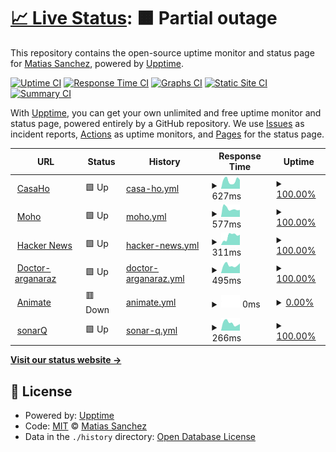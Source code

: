 # [📈 Live Status](https://demo.upptime.js.org): <!--live status--> **🟧 Partial outage**

This repository contains the open-source uptime monitor and status page for [Matias Sanchez](https://demo.upptime.js.org), powered by [Upptime](https://github.com/upptime/upptime).

[![Uptime CI](https://github.com/MatiasL13/status-page/workflows/Uptime%20CI/badge.svg)](https://github.com/MatiasL13/status-page/actions?query=workflow%3A%22Uptime+CI%22)
[![Response Time CI](https://github.com/MatiasL13/status-page/workflows/Response%20Time%20CI/badge.svg)](https://github.com/MatiasL13/status-page/actions?query=workflow%3A%22Response+Time+CI%22)
[![Graphs CI](https://github.com/MatiasL13/status-page/workflows/Graphs%20CI/badge.svg)](https://github.com/MatiasL13/status-page/actions?query=workflow%3A%22Graphs+CI%22)
[![Static Site CI](https://github.com/MatiasL13/status-page/workflows/Static%20Site%20CI/badge.svg)](https://github.com/MatiasL13/status-page/actions?query=workflow%3A%22Static+Site+CI%22)
[![Summary CI](https://github.com/MatiasL13/status-page/workflows/Summary%20CI/badge.svg)](https://github.com/MatiasL13/status-page/actions?query=workflow%3A%22Summary+CI%22)

With [Upptime](https://upptime.js.org), you can get your own unlimited and free uptime monitor and status page, powered entirely by a GitHub repository. We use [Issues](https://github.com/MatiasL13/status-page/issues) as incident reports, [Actions](https://github.com/MatiasL13/status-page/actions) as uptime monitors, and [Pages](https://demo.upptime.js.org) for the status page.

<!--start: status pages-->
<!-- This summary is generated by Upptime (https://github.com/upptime/upptime) -->
<!-- Do not edit this manually, your changes will be overwritten -->
<!-- prettier-ignore -->
| URL | Status | History | Response Time | Uptime |
| --- | ------ | ------- | ------------- | ------ |
| <img alt="" src="https://icons.duckduckgo.com/ip3/www.intranet-casaho.com.ar.ico" height="13"> [CasaHo](http://www.intranet-casaho.com.ar) | 🟩 Up | [casa-ho.yml](https://github.com/MatiasL13/status-page/commits/HEAD/history/casa-ho.yml) | <details><summary><img alt="Response time graph" src="./graphs/casa-ho/response-time-week.png" height="20"> 627ms</summary><br><a href="https://demo.upptime.js.org/history/casa-ho"><img alt="Response time 1080" src="https://img.shields.io/endpoint?url=https%3A%2F%2Fraw.githubusercontent.com%2FMatiasL13%2Fstatus-page%2FHEAD%2Fapi%2Fcasa-ho%2Fresponse-time.json"></a><br><a href="https://demo.upptime.js.org/history/casa-ho"><img alt="24-hour response time 661" src="https://img.shields.io/endpoint?url=https%3A%2F%2Fraw.githubusercontent.com%2FMatiasL13%2Fstatus-page%2FHEAD%2Fapi%2Fcasa-ho%2Fresponse-time-day.json"></a><br><a href="https://demo.upptime.js.org/history/casa-ho"><img alt="7-day response time 627" src="https://img.shields.io/endpoint?url=https%3A%2F%2Fraw.githubusercontent.com%2FMatiasL13%2Fstatus-page%2FHEAD%2Fapi%2Fcasa-ho%2Fresponse-time-week.json"></a><br><a href="https://demo.upptime.js.org/history/casa-ho"><img alt="30-day response time 767" src="https://img.shields.io/endpoint?url=https%3A%2F%2Fraw.githubusercontent.com%2FMatiasL13%2Fstatus-page%2FHEAD%2Fapi%2Fcasa-ho%2Fresponse-time-month.json"></a><br><a href="https://demo.upptime.js.org/history/casa-ho"><img alt="1-year response time 1085" src="https://img.shields.io/endpoint?url=https%3A%2F%2Fraw.githubusercontent.com%2FMatiasL13%2Fstatus-page%2FHEAD%2Fapi%2Fcasa-ho%2Fresponse-time-year.json"></a></details> | <details><summary><a href="https://demo.upptime.js.org/history/casa-ho">100.00%</a></summary><a href="https://demo.upptime.js.org/history/casa-ho"><img alt="All-time uptime 99.90%" src="https://img.shields.io/endpoint?url=https%3A%2F%2Fraw.githubusercontent.com%2FMatiasL13%2Fstatus-page%2FHEAD%2Fapi%2Fcasa-ho%2Fuptime.json"></a><br><a href="https://demo.upptime.js.org/history/casa-ho"><img alt="24-hour uptime 100.00%" src="https://img.shields.io/endpoint?url=https%3A%2F%2Fraw.githubusercontent.com%2FMatiasL13%2Fstatus-page%2FHEAD%2Fapi%2Fcasa-ho%2Fuptime-day.json"></a><br><a href="https://demo.upptime.js.org/history/casa-ho"><img alt="7-day uptime 100.00%" src="https://img.shields.io/endpoint?url=https%3A%2F%2Fraw.githubusercontent.com%2FMatiasL13%2Fstatus-page%2FHEAD%2Fapi%2Fcasa-ho%2Fuptime-week.json"></a><br><a href="https://demo.upptime.js.org/history/casa-ho"><img alt="30-day uptime 100.00%" src="https://img.shields.io/endpoint?url=https%3A%2F%2Fraw.githubusercontent.com%2FMatiasL13%2Fstatus-page%2FHEAD%2Fapi%2Fcasa-ho%2Fuptime-month.json"></a><br><a href="https://demo.upptime.js.org/history/casa-ho"><img alt="1-year uptime 99.90%" src="https://img.shields.io/endpoint?url=https%3A%2F%2Fraw.githubusercontent.com%2FMatiasL13%2Fstatus-page%2FHEAD%2Fapi%2Fcasa-ho%2Fuptime-year.json"></a></details>
| <img alt="" src="https://icons.duckduckgo.com/ip3/www.intranet-moho.com.ar.ico" height="13"> [Moho](http://www.intranet-moho.com.ar) | 🟩 Up | [moho.yml](https://github.com/MatiasL13/status-page/commits/HEAD/history/moho.yml) | <details><summary><img alt="Response time graph" src="./graphs/moho/response-time-week.png" height="20"> 577ms</summary><br><a href="https://demo.upptime.js.org/history/moho"><img alt="Response time 824" src="https://img.shields.io/endpoint?url=https%3A%2F%2Fraw.githubusercontent.com%2FMatiasL13%2Fstatus-page%2FHEAD%2Fapi%2Fmoho%2Fresponse-time.json"></a><br><a href="https://demo.upptime.js.org/history/moho"><img alt="24-hour response time 545" src="https://img.shields.io/endpoint?url=https%3A%2F%2Fraw.githubusercontent.com%2FMatiasL13%2Fstatus-page%2FHEAD%2Fapi%2Fmoho%2Fresponse-time-day.json"></a><br><a href="https://demo.upptime.js.org/history/moho"><img alt="7-day response time 577" src="https://img.shields.io/endpoint?url=https%3A%2F%2Fraw.githubusercontent.com%2FMatiasL13%2Fstatus-page%2FHEAD%2Fapi%2Fmoho%2Fresponse-time-week.json"></a><br><a href="https://demo.upptime.js.org/history/moho"><img alt="30-day response time 788" src="https://img.shields.io/endpoint?url=https%3A%2F%2Fraw.githubusercontent.com%2FMatiasL13%2Fstatus-page%2FHEAD%2Fapi%2Fmoho%2Fresponse-time-month.json"></a><br><a href="https://demo.upptime.js.org/history/moho"><img alt="1-year response time 828" src="https://img.shields.io/endpoint?url=https%3A%2F%2Fraw.githubusercontent.com%2FMatiasL13%2Fstatus-page%2FHEAD%2Fapi%2Fmoho%2Fresponse-time-year.json"></a></details> | <details><summary><a href="https://demo.upptime.js.org/history/moho">100.00%</a></summary><a href="https://demo.upptime.js.org/history/moho"><img alt="All-time uptime 99.81%" src="https://img.shields.io/endpoint?url=https%3A%2F%2Fraw.githubusercontent.com%2FMatiasL13%2Fstatus-page%2FHEAD%2Fapi%2Fmoho%2Fuptime.json"></a><br><a href="https://demo.upptime.js.org/history/moho"><img alt="24-hour uptime 100.00%" src="https://img.shields.io/endpoint?url=https%3A%2F%2Fraw.githubusercontent.com%2FMatiasL13%2Fstatus-page%2FHEAD%2Fapi%2Fmoho%2Fuptime-day.json"></a><br><a href="https://demo.upptime.js.org/history/moho"><img alt="7-day uptime 100.00%" src="https://img.shields.io/endpoint?url=https%3A%2F%2Fraw.githubusercontent.com%2FMatiasL13%2Fstatus-page%2FHEAD%2Fapi%2Fmoho%2Fuptime-week.json"></a><br><a href="https://demo.upptime.js.org/history/moho"><img alt="30-day uptime 100.00%" src="https://img.shields.io/endpoint?url=https%3A%2F%2Fraw.githubusercontent.com%2FMatiasL13%2Fstatus-page%2FHEAD%2Fapi%2Fmoho%2Fuptime-month.json"></a><br><a href="https://demo.upptime.js.org/history/moho"><img alt="1-year uptime 99.64%" src="https://img.shields.io/endpoint?url=https%3A%2F%2Fraw.githubusercontent.com%2FMatiasL13%2Fstatus-page%2FHEAD%2Fapi%2Fmoho%2Fuptime-year.json"></a></details>
| <img alt="" src="https://icons.duckduckgo.com/ip3/news.ycombinator.com.ico" height="13"> [Hacker News](https://news.ycombinator.com) | 🟩 Up | [hacker-news.yml](https://github.com/MatiasL13/status-page/commits/HEAD/history/hacker-news.yml) | <details><summary><img alt="Response time graph" src="./graphs/hacker-news/response-time-week.png" height="20"> 311ms</summary><br><a href="https://demo.upptime.js.org/history/hacker-news"><img alt="Response time 397" src="https://img.shields.io/endpoint?url=https%3A%2F%2Fraw.githubusercontent.com%2FMatiasL13%2Fstatus-page%2FHEAD%2Fapi%2Fhacker-news%2Fresponse-time.json"></a><br><a href="https://demo.upptime.js.org/history/hacker-news"><img alt="24-hour response time 359" src="https://img.shields.io/endpoint?url=https%3A%2F%2Fraw.githubusercontent.com%2FMatiasL13%2Fstatus-page%2FHEAD%2Fapi%2Fhacker-news%2Fresponse-time-day.json"></a><br><a href="https://demo.upptime.js.org/history/hacker-news"><img alt="7-day response time 311" src="https://img.shields.io/endpoint?url=https%3A%2F%2Fraw.githubusercontent.com%2FMatiasL13%2Fstatus-page%2FHEAD%2Fapi%2Fhacker-news%2Fresponse-time-week.json"></a><br><a href="https://demo.upptime.js.org/history/hacker-news"><img alt="30-day response time 299" src="https://img.shields.io/endpoint?url=https%3A%2F%2Fraw.githubusercontent.com%2FMatiasL13%2Fstatus-page%2FHEAD%2Fapi%2Fhacker-news%2Fresponse-time-month.json"></a><br><a href="https://demo.upptime.js.org/history/hacker-news"><img alt="1-year response time 426" src="https://img.shields.io/endpoint?url=https%3A%2F%2Fraw.githubusercontent.com%2FMatiasL13%2Fstatus-page%2FHEAD%2Fapi%2Fhacker-news%2Fresponse-time-year.json"></a></details> | <details><summary><a href="https://demo.upptime.js.org/history/hacker-news">100.00%</a></summary><a href="https://demo.upptime.js.org/history/hacker-news"><img alt="All-time uptime 99.94%" src="https://img.shields.io/endpoint?url=https%3A%2F%2Fraw.githubusercontent.com%2FMatiasL13%2Fstatus-page%2FHEAD%2Fapi%2Fhacker-news%2Fuptime.json"></a><br><a href="https://demo.upptime.js.org/history/hacker-news"><img alt="24-hour uptime 100.00%" src="https://img.shields.io/endpoint?url=https%3A%2F%2Fraw.githubusercontent.com%2FMatiasL13%2Fstatus-page%2FHEAD%2Fapi%2Fhacker-news%2Fuptime-day.json"></a><br><a href="https://demo.upptime.js.org/history/hacker-news"><img alt="7-day uptime 100.00%" src="https://img.shields.io/endpoint?url=https%3A%2F%2Fraw.githubusercontent.com%2FMatiasL13%2Fstatus-page%2FHEAD%2Fapi%2Fhacker-news%2Fuptime-week.json"></a><br><a href="https://demo.upptime.js.org/history/hacker-news"><img alt="30-day uptime 100.00%" src="https://img.shields.io/endpoint?url=https%3A%2F%2Fraw.githubusercontent.com%2FMatiasL13%2Fstatus-page%2FHEAD%2Fapi%2Fhacker-news%2Fuptime-month.json"></a><br><a href="https://demo.upptime.js.org/history/hacker-news"><img alt="1-year uptime 99.91%" src="https://img.shields.io/endpoint?url=https%3A%2F%2Fraw.githubusercontent.com%2FMatiasL13%2Fstatus-page%2FHEAD%2Fapi%2Fhacker-news%2Fuptime-year.json"></a></details>
| <img alt="" src="https://icons.duckduckgo.com/ip3/www.doctor-arganaraz.com.ar.ico" height="13"> [Doctor-arganaraz](http://www.doctor-arganaraz.com.ar) | 🟩 Up | [doctor-arganaraz.yml](https://github.com/MatiasL13/status-page/commits/HEAD/history/doctor-arganaraz.yml) | <details><summary><img alt="Response time graph" src="./graphs/doctor-arganaraz/response-time-week.png" height="20"> 495ms</summary><br><a href="https://demo.upptime.js.org/history/doctor-arganaraz"><img alt="Response time 733" src="https://img.shields.io/endpoint?url=https%3A%2F%2Fraw.githubusercontent.com%2FMatiasL13%2Fstatus-page%2FHEAD%2Fapi%2Fdoctor-arganaraz%2Fresponse-time.json"></a><br><a href="https://demo.upptime.js.org/history/doctor-arganaraz"><img alt="24-hour response time 465" src="https://img.shields.io/endpoint?url=https%3A%2F%2Fraw.githubusercontent.com%2FMatiasL13%2Fstatus-page%2FHEAD%2Fapi%2Fdoctor-arganaraz%2Fresponse-time-day.json"></a><br><a href="https://demo.upptime.js.org/history/doctor-arganaraz"><img alt="7-day response time 495" src="https://img.shields.io/endpoint?url=https%3A%2F%2Fraw.githubusercontent.com%2FMatiasL13%2Fstatus-page%2FHEAD%2Fapi%2Fdoctor-arganaraz%2Fresponse-time-week.json"></a><br><a href="https://demo.upptime.js.org/history/doctor-arganaraz"><img alt="30-day response time 780" src="https://img.shields.io/endpoint?url=https%3A%2F%2Fraw.githubusercontent.com%2FMatiasL13%2Fstatus-page%2FHEAD%2Fapi%2Fdoctor-arganaraz%2Fresponse-time-month.json"></a><br><a href="https://demo.upptime.js.org/history/doctor-arganaraz"><img alt="1-year response time 703" src="https://img.shields.io/endpoint?url=https%3A%2F%2Fraw.githubusercontent.com%2FMatiasL13%2Fstatus-page%2FHEAD%2Fapi%2Fdoctor-arganaraz%2Fresponse-time-year.json"></a></details> | <details><summary><a href="https://demo.upptime.js.org/history/doctor-arganaraz">100.00%</a></summary><a href="https://demo.upptime.js.org/history/doctor-arganaraz"><img alt="All-time uptime 98.13%" src="https://img.shields.io/endpoint?url=https%3A%2F%2Fraw.githubusercontent.com%2FMatiasL13%2Fstatus-page%2FHEAD%2Fapi%2Fdoctor-arganaraz%2Fuptime.json"></a><br><a href="https://demo.upptime.js.org/history/doctor-arganaraz"><img alt="24-hour uptime 100.00%" src="https://img.shields.io/endpoint?url=https%3A%2F%2Fraw.githubusercontent.com%2FMatiasL13%2Fstatus-page%2FHEAD%2Fapi%2Fdoctor-arganaraz%2Fuptime-day.json"></a><br><a href="https://demo.upptime.js.org/history/doctor-arganaraz"><img alt="7-day uptime 100.00%" src="https://img.shields.io/endpoint?url=https%3A%2F%2Fraw.githubusercontent.com%2FMatiasL13%2Fstatus-page%2FHEAD%2Fapi%2Fdoctor-arganaraz%2Fuptime-week.json"></a><br><a href="https://demo.upptime.js.org/history/doctor-arganaraz"><img alt="30-day uptime 97.31%" src="https://img.shields.io/endpoint?url=https%3A%2F%2Fraw.githubusercontent.com%2FMatiasL13%2Fstatus-page%2FHEAD%2Fapi%2Fdoctor-arganaraz%2Fuptime-month.json"></a><br><a href="https://demo.upptime.js.org/history/doctor-arganaraz"><img alt="1-year uptime 98.88%" src="https://img.shields.io/endpoint?url=https%3A%2F%2Fraw.githubusercontent.com%2FMatiasL13%2Fstatus-page%2FHEAD%2Fapi%2Fdoctor-arganaraz%2Fuptime-year.json"></a></details>
| <img alt="" src="https://icons.duckduckgo.com/ip3/animatesrlsistema.com.ar.ico" height="13"> [Animate](http://animatesrlsistema.com.ar) | 🟥 Down | [animate.yml](https://github.com/MatiasL13/status-page/commits/HEAD/history/animate.yml) | <details><summary><img alt="Response time graph" src="./graphs/animate/response-time-week.png" height="20"> 0ms</summary><br><a href="https://demo.upptime.js.org/history/animate"><img alt="Response time 0" src="https://img.shields.io/endpoint?url=https%3A%2F%2Fraw.githubusercontent.com%2FMatiasL13%2Fstatus-page%2FHEAD%2Fapi%2Fanimate%2Fresponse-time.json"></a><br><a href="https://demo.upptime.js.org/history/animate"><img alt="24-hour response time 0" src="https://img.shields.io/endpoint?url=https%3A%2F%2Fraw.githubusercontent.com%2FMatiasL13%2Fstatus-page%2FHEAD%2Fapi%2Fanimate%2Fresponse-time-day.json"></a><br><a href="https://demo.upptime.js.org/history/animate"><img alt="7-day response time 0" src="https://img.shields.io/endpoint?url=https%3A%2F%2Fraw.githubusercontent.com%2FMatiasL13%2Fstatus-page%2FHEAD%2Fapi%2Fanimate%2Fresponse-time-week.json"></a><br><a href="https://demo.upptime.js.org/history/animate"><img alt="30-day response time 0" src="https://img.shields.io/endpoint?url=https%3A%2F%2Fraw.githubusercontent.com%2FMatiasL13%2Fstatus-page%2FHEAD%2Fapi%2Fanimate%2Fresponse-time-month.json"></a><br><a href="https://demo.upptime.js.org/history/animate"><img alt="1-year response time 0" src="https://img.shields.io/endpoint?url=https%3A%2F%2Fraw.githubusercontent.com%2FMatiasL13%2Fstatus-page%2FHEAD%2Fapi%2Fanimate%2Fresponse-time-year.json"></a></details> | <details><summary><a href="https://demo.upptime.js.org/history/animate">0.00%</a></summary><a href="https://demo.upptime.js.org/history/animate"><img alt="All-time uptime 0.00%" src="https://img.shields.io/endpoint?url=https%3A%2F%2Fraw.githubusercontent.com%2FMatiasL13%2Fstatus-page%2FHEAD%2Fapi%2Fanimate%2Fuptime.json"></a><br><a href="https://demo.upptime.js.org/history/animate"><img alt="24-hour uptime 0.00%" src="https://img.shields.io/endpoint?url=https%3A%2F%2Fraw.githubusercontent.com%2FMatiasL13%2Fstatus-page%2FHEAD%2Fapi%2Fanimate%2Fuptime-day.json"></a><br><a href="https://demo.upptime.js.org/history/animate"><img alt="7-day uptime 0.00%" src="https://img.shields.io/endpoint?url=https%3A%2F%2Fraw.githubusercontent.com%2FMatiasL13%2Fstatus-page%2FHEAD%2Fapi%2Fanimate%2Fuptime-week.json"></a><br><a href="https://demo.upptime.js.org/history/animate"><img alt="30-day uptime 0.00%" src="https://img.shields.io/endpoint?url=https%3A%2F%2Fraw.githubusercontent.com%2FMatiasL13%2Fstatus-page%2FHEAD%2Fapi%2Fanimate%2Fuptime-month.json"></a><br><a href="https://demo.upptime.js.org/history/animate"><img alt="1-year uptime 0.00%" src="https://img.shields.io/endpoint?url=https%3A%2F%2Fraw.githubusercontent.com%2FMatiasL13%2Fstatus-page%2FHEAD%2Fapi%2Fanimate%2Fuptime-year.json"></a></details>
| <img alt="" src="https://icons.duckduckgo.com/ip3/sonarqube.dev.securitize.io.ico" height="13"> [sonarQ](https://sonarqube.dev.securitize.io) | 🟩 Up | [sonar-q.yml](https://github.com/MatiasL13/status-page/commits/HEAD/history/sonar-q.yml) | <details><summary><img alt="Response time graph" src="./graphs/sonar-q/response-time-week.png" height="20"> 266ms</summary><br><a href="https://demo.upptime.js.org/history/sonar-q"><img alt="Response time 324" src="https://img.shields.io/endpoint?url=https%3A%2F%2Fraw.githubusercontent.com%2FMatiasL13%2Fstatus-page%2FHEAD%2Fapi%2Fsonar-q%2Fresponse-time.json"></a><br><a href="https://demo.upptime.js.org/history/sonar-q"><img alt="24-hour response time 177" src="https://img.shields.io/endpoint?url=https%3A%2F%2Fraw.githubusercontent.com%2FMatiasL13%2Fstatus-page%2FHEAD%2Fapi%2Fsonar-q%2Fresponse-time-day.json"></a><br><a href="https://demo.upptime.js.org/history/sonar-q"><img alt="7-day response time 266" src="https://img.shields.io/endpoint?url=https%3A%2F%2Fraw.githubusercontent.com%2FMatiasL13%2Fstatus-page%2FHEAD%2Fapi%2Fsonar-q%2Fresponse-time-week.json"></a><br><a href="https://demo.upptime.js.org/history/sonar-q"><img alt="30-day response time 629" src="https://img.shields.io/endpoint?url=https%3A%2F%2Fraw.githubusercontent.com%2FMatiasL13%2Fstatus-page%2FHEAD%2Fapi%2Fsonar-q%2Fresponse-time-month.json"></a><br><a href="https://demo.upptime.js.org/history/sonar-q"><img alt="1-year response time 325" src="https://img.shields.io/endpoint?url=https%3A%2F%2Fraw.githubusercontent.com%2FMatiasL13%2Fstatus-page%2FHEAD%2Fapi%2Fsonar-q%2Fresponse-time-year.json"></a></details> | <details><summary><a href="https://demo.upptime.js.org/history/sonar-q">100.00%</a></summary><a href="https://demo.upptime.js.org/history/sonar-q"><img alt="All-time uptime 97.95%" src="https://img.shields.io/endpoint?url=https%3A%2F%2Fraw.githubusercontent.com%2FMatiasL13%2Fstatus-page%2FHEAD%2Fapi%2Fsonar-q%2Fuptime.json"></a><br><a href="https://demo.upptime.js.org/history/sonar-q"><img alt="24-hour uptime 100.00%" src="https://img.shields.io/endpoint?url=https%3A%2F%2Fraw.githubusercontent.com%2FMatiasL13%2Fstatus-page%2FHEAD%2Fapi%2Fsonar-q%2Fuptime-day.json"></a><br><a href="https://demo.upptime.js.org/history/sonar-q"><img alt="7-day uptime 100.00%" src="https://img.shields.io/endpoint?url=https%3A%2F%2Fraw.githubusercontent.com%2FMatiasL13%2Fstatus-page%2FHEAD%2Fapi%2Fsonar-q%2Fuptime-week.json"></a><br><a href="https://demo.upptime.js.org/history/sonar-q"><img alt="30-day uptime 97.40%" src="https://img.shields.io/endpoint?url=https%3A%2F%2Fraw.githubusercontent.com%2FMatiasL13%2Fstatus-page%2FHEAD%2Fapi%2Fsonar-q%2Fuptime-month.json"></a><br><a href="https://demo.upptime.js.org/history/sonar-q"><img alt="1-year uptime 97.09%" src="https://img.shields.io/endpoint?url=https%3A%2F%2Fraw.githubusercontent.com%2FMatiasL13%2Fstatus-page%2FHEAD%2Fapi%2Fsonar-q%2Fuptime-year.json"></a></details>

<!--end: status pages-->

[**Visit our status website →**](https://demo.upptime.js.org)

## 📄 License

- Powered by: [Upptime](https://github.com/upptime/upptime)
- Code: [MIT](./LICENSE) © [Matias Sanchez](https://demo.upptime.js.org)
- Data in the `./history` directory: [Open Database License](https://opendatacommons.org/licenses/odbl/1-0/)
